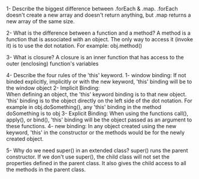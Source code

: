 1- Describe the biggest difference between .forEach & .map.
   .forEach doesn't create a new array and doesn't return anything, but .map returns a new array of the same size. 

2- What is the difference between a function and a method?
  A method is a function that is associated with an object. 
  The only way to access it (invoke it) is to use the dot notation. For example: obj.method()

3- What is closure?
  A closure is an inner function that has access to the outer (enclosing) function's variables

4- Describe the four rules of the 'this' keyword.
   1- window binding: 
      If not binded explicitly, implicitly or with the new keyword, 'this' binding will be to the window object
  2- Implicit Binding:  
      When defining an object, the 'this' keyword binding is to that new object. 
      'this' binding is to the object directly on the left side of the dot notation. 
      For example in obj.doSomething(), any 'this' binding in the method doSomething is to obj
  3- Explicit Binding: 
      When using the functions call(), apply(), or bind(), 'this' binding will be the object passed as an argument to these functions.
  4- new binding: 
      In any object created using the new keyword, 'this' in the constructor or the methods would be for the newly created object.

5- Why do we need super() in an extended class?
  super() runs the parent constructor. 
  If we don't use super(), the child class will not set the properties defined in the parent class. 
  It also gives the child access to all the methods in the parent class. 
